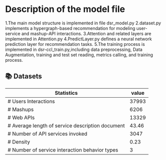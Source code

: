 # Description of the model file
1.The main model structure is implemented in file dsr_model.py
2.dataset.py implements a hypergraph-based recommendation for modeling user-service and mashup-API interactions.
3.Attention and related layers are implemented in Attention.py
4.PredictLayer.py defines a neural network prediction layer for recommendation tasks.
5.The training process is implemented in dsr-ccl_train.py,including data preprocessing, Data Augmentation, training and test set reading, metrics calling, and training process.

## 📚 Datasets

| Statistics                                       |   value     | 
| -------------------------------------------------| ----------- | 
| # Users Interactions                             |   37993     | 
| # Mashups                                        |   6206      |
| # Web APIs                                       |   13329     |
| # Average length of service description document |   43.46     |         
| # Number of API services invoked                 |   3047      | 
| # Density                                        |   0.23      | 
| # Number of service interaction behavior types   |   3         | 

